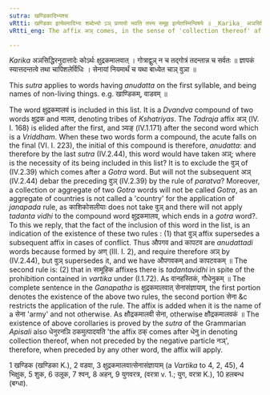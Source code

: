```yaml
---
sutra: खण्डिकादिभ्यश्च
vRtti: खण्डिका इत्येवमादिभ्यः शब्देभ्यो ऽञ् प्रत्ययो भवति तस्य समूह इत्येतस्मिन्विषये ॥ _Karika_ अञसिद्धिरनुदात्तादेः कोऽर्थः क्षुद्रकमालवात् । गोत्राद्वुञ् न च तद्गोत्रं तदन्तान्न च सर्वतः ॥ ज्ञापकं स्यात्तदन्तत्वे तथा चापिशलेर्विधिः । सेनायां नियमार्थं च यथा बाध्येत चाञ् वुञा ॥
vRtti_eng: The affix अञ् comes, in the sense of 'collection thereof' after the words '_Khandika_' &c.

---
```

_Karika_
अञसिद्धिरनुदात्तादेः कोऽर्थः क्षुद्रकमालवात् ।
गोत्राद्वुञ् न च तद्गोत्रं तदन्तान्न च सर्वतः ॥
ज्ञापकं स्यात्तदन्तत्वे तथा चापिशलेर्विधिः ।
सेनायां नियमार्थं च यथा बाध्येत चाञ् वुञा ॥

This _sutra_ applies to words having _anudatta_ on the first syllable, and being names of non-living things. e.g. खाण्डिकम्, वाडवम् ॥

The word क्षुद्रकमालवं is included in this list. It is a _Dvandva_ compound of two words क्षुद्रक and मालव, denoting tribes of _Kshatriyas_. The _Tadraja_ affix अञ् (IV. I. 168) is elided after the first, and ञ्यङ् (IV.1.171) after the second word which is a _Vriddham_. When these two words form a compound, the acute falls on the final (VI. I. 223), the initial of this compound is therefore, _anudatta_: and therefore by the last _sutra_ (IV.2.44), this word would have taken अञ्; where is the necessity of its being included in this list? It is to exclude the वुञ् of (IV.2.39) which comes after a _Gotra_ word. But will not the subsequent अञ् (IV.2.44) debar the preceding वुञ् (IV.2.39) by the rule of _paratva_? Moreover, a collection or aggregate of two _Gotra_ words will not be called _Gotra_, as an aggregate of countries is not called a 'country' for the application of _janapada_ rule, as काशिकोसलीयाः does not take वुञ् and there will not apply _tadanta_ _vidhi_ to the compound word क्षुद्रकमालव, which ends in a _gotra_ word?. To this we reply, that the fact of the inclusion of this word in the list, is an indication of the existence of these two rules : (1) that वुञ् affix supersedes a subsequent affix in cases of conflict. Thus औपगव and कापटव are _anudattadi_ words because formed by अण् (III. I. 2), and require therefore अञ् by (IV.2.44), but वुञ् supersedes it, and we have औपगवकम् and कापटवकम् ॥ The second rule is: (2) that in सामूहिक affixes there is _tadantavidhi_ in spite of the prohibition contained in _vartika_ under (I.1.72). As वानहस्तिकं, गौधेनुकम् ॥ The complete sentence in the _Ganapatha_ is क्षुद्रकमालवात् सेनासंज्ञायाम्, the first portion denotes the existence of the above two rules, the second portion सेना &c restricts the application of the rule. The affix is added when it is the name of a सेना 'army' and not otherwise. As क्षौद्रकमालवी सेना, otherwise क्षौद्रकमालवकं ॥ The existence of above corollaries is proved by the _sutra_ of the Grammarian _Apisali_ also धेनुरनञि ठकमुत्पादयति 'the affix ठक् comes after धेनु in denoting collection thereof, when not preceded by the negative particle नञ्', therefore, when preceded by any other word, the affix will apply.

1 खण्डिक (खण्डिका K.), 2 वडवा, 3 क्षुद्रकमालवात्सेनासंज्ञायाम् (a _Vartika_ to 4, 2, 45), 4 भिक्षुक, 5 शुक, 6 उलूक, 7 श्वन्, 8 अहन्, 9 युगवरत्र, (वरत्रा v. 1.; युग, वरत्रा K.), 10 हलबन्ध (बग्धा).